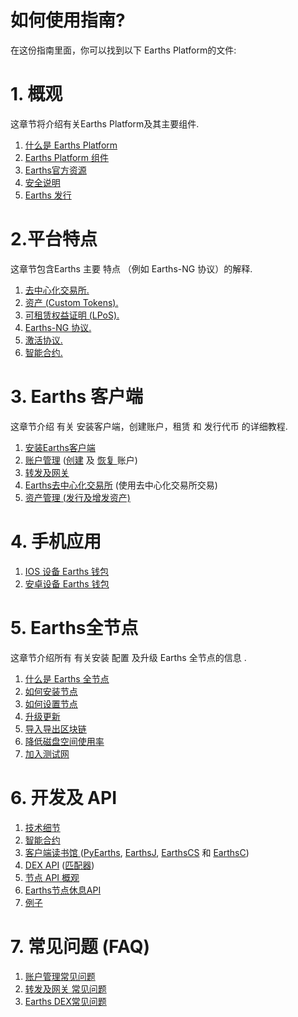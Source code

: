 # 如何使用指南?

在这份指南里面，你可以找到以下 Earths Platform的文件:

# 1. 概观

这章节将介绍有关Earths Platform及其主要组件.

1. [什么是 Earths Platform]()
2. [Earths Platform 组件](/overview/platform-components.md)
3. [Earths官方资源](/overview/earths-official-resources.md)
4. [安全说明](/overview/security-notes.md)
5. [Earths 发行](/overview/earths-releases.md)

# 2.平台特点

这章节包含Earths 主要 特点 （例如 Earths-NG 协议）的解释.

1. [去中心化交易所.](/platform-features/decentralized-cryptocurrency-exchange-dex.md)
2. [资产 \(Custom Tokens\).](/platform-features/assets-custom-tokens.md)
3. [可租赁权益证明 \(LPoS\).](/platform-features/leased-proof-of-stake-lpos.md)
4. [Earths-NG 协议.](/platform-features/earths-ng-protocol.md)
5. [激活协议.](/platform-features/activation-protocol.md)
6. [智能合约.](/platform-features/smart-contracts.md)

# 3. Earths 客户端

这章节介绍 有关  安装客户端，创建账户，租赁 和 发行代币 的详细教程.

1. [安装Earths客户端](/earths-client/install-earths-client.md)
2. [账户管理](/earths-client/account-management.md) \([创建](/earths-client/account-management/creating-an-account.md) 及 [恢复 ](/earths-client/account-management/restore-an-account.md) 账户\)
3. [转发及网关](/earths-client/wallet-management.md)
4. [Earths去中心化交易所](/earths-client/earths-dex.md) \(使用去中心化交易所交易\)
5. [资产管理 \(发行及增发资产\)](/earths-client/assets-management.md)

# 4. 手机应用

1. [IOS 设备 Earths 钱包](/mobile-apps/iOS.md)
2. [安卓设备 Earths  钱包](//mobile-apps/android.md)

# 5. Earths全节点

这章节介绍所有 有关安装 配置 及升级 Earths 全节点的信息 .

1. [什么是 Earths 全节点](/earths-full-node/what-is-a-full-node.md)
2. [如何安装节点](/earths-full-node/how-to-install-a-node/how-to-install-a-node.md)
3. [如何设置节点](/earths-full-node/how-to-configure-a-node.md)
4. [升级更新](/earths-full-node/upgrading.md)
5. [导入导出区块链](/earths-full-node/export-and-import-from-the-blockchain.md)
6. [降低磁盘空间使用率](/earths-full-node/reducing-disk-space-usage.md)
7. [加入测试网](/earths-full-node/joining-testnet.md)

# 6. 开发及 API

1. [技术细节](/technical-details/technical-details.md)
2. [智能合约](/technical-details/earths-contracts-language-description.md)
3. [客户端读书馆 ](/development-and-api/client-libraries.md)\([PyEarths](/development-and-api/client-libraries/pyearths.md), [EarthsJ](/development-and-api/client-libraries/earthsj.md), [EarthsCS](/development-and-api/client-libraries/earthscs.md) 和 [EarthsC](/development-and-api/client-libraries/earths-c.md)\)
4. [DEX API](/development-and-api/dex-api.md) \([匹配器](/development-and-api/dex-api/matcher.md)\)
5. [节点 API 概观](https://legacy.gitbook.com/book/earths-platform/earthsdocs/edit#)
6. [Earths节点休息API ](/development-and-api/earths-node-rest-api.md)
7. [例子](/development-and-api/examples.md)

# 7. 常见问题  \(FAQ\)

1. [账户管理常见问题](/frequently-asked-questions-faq/account-management-faq.md)
2. [转发及网关 常见问题](/frequently-asked-questions-faq/transfers-and-gateways-faq.md)
3. [Earths DEX常见问题](/frequently-asked-questions-faq/earths-dex-faq.md)
